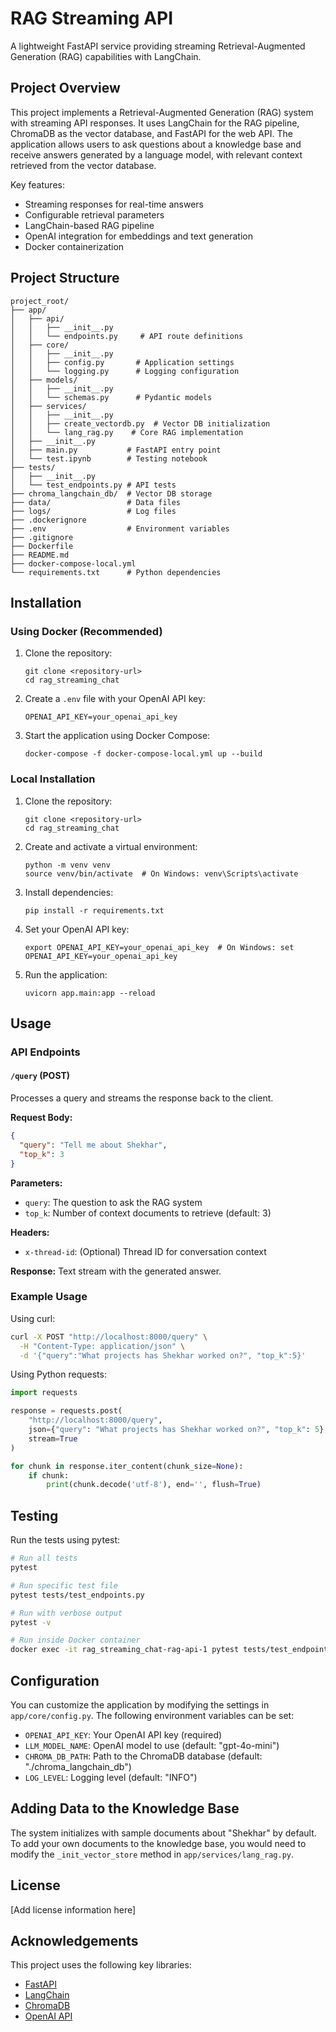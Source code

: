 # RAG Streaming API

A lightweight FastAPI service providing streaming Retrieval-Augmented Generation (RAG) capabilities with LangChain.

## Project Overview

This project implements a Retrieval-Augmented Generation (RAG) system with streaming API responses. It uses LangChain for the RAG pipeline, ChromaDB as the vector database, and FastAPI for the web API. The application allows users to ask questions about a knowledge base and receive answers generated by a language model, with relevant context retrieved from the vector database.

Key features:
- Streaming responses for real-time answers
- Configurable retrieval parameters
- LangChain-based RAG pipeline
- OpenAI integration for embeddings and text generation
- Docker containerization

## Project Structure

```
project_root/
├── app/
│   ├── api/
│   │   ├── __init__.py
│   │   └── endpoints.py     # API route definitions
│   ├── core/
│   │   ├── __init__.py
│   │   ├── config.py       # Application settings
│   │   └── logging.py      # Logging configuration
│   ├── models/
│   │   ├── __init__.py
│   │   └── schemas.py      # Pydantic models
│   ├── services/
│   │   ├── __init__.py
│   │   ├── create_vectordb.py  # Vector DB initialization
│   │   └── lang_rag.py    # Core RAG implementation
│   ├── __init__.py
│   ├── main.py           # FastAPI entry point
│   └── test.ipynb        # Testing notebook
├── tests/
│   ├── __init__.py
│   └── test_endpoints.py # API tests
├── chroma_langchain_db/  # Vector DB storage
├── data/                 # Data files
├── logs/                 # Log files
├── .dockerignore
├── .env                  # Environment variables
├── .gitignore
├── Dockerfile
├── README.md
├── docker-compose-local.yml
└── requirements.txt      # Python dependencies
```

## Installation

### Using Docker (Recommended)

1. Clone the repository:
   ```
   git clone <repository-url>
   cd rag_streaming_chat
   ```

2. Create a `.env` file with your OpenAI API key:
   ```
   OPENAI_API_KEY=your_openai_api_key
   ```

3. Start the application using Docker Compose:
   ```
   docker-compose -f docker-compose-local.yml up --build
   ```

### Local Installation

1. Clone the repository:
   ```
   git clone <repository-url>
   cd rag_streaming_chat
   ```

2. Create and activate a virtual environment:
   ```
   python -m venv venv
   source venv/bin/activate  # On Windows: venv\Scripts\activate
   ```

3. Install dependencies:
   ```
   pip install -r requirements.txt
   ```

4. Set your OpenAI API key:
   ```
   export OPENAI_API_KEY=your_openai_api_key  # On Windows: set OPENAI_API_KEY=your_openai_api_key
   ```

5. Run the application:
   ```
   uvicorn app.main:app --reload
   ```

## Usage

### API Endpoints

#### `/query` (POST)
Processes a query and streams the response back to the client.

**Request Body:**
```json
{
  "query": "Tell me about Shekhar",
  "top_k": 3
}
```

**Parameters:**
- `query`: The question to ask the RAG system
- `top_k`: Number of context documents to retrieve (default: 3)

**Headers:**
- `x-thread-id`: (Optional) Thread ID for conversation context

**Response:**
Text stream with the generated answer.

### Example Usage

Using curl:
```bash
curl -X POST "http://localhost:8000/query" \
  -H "Content-Type: application/json" \
  -d '{"query":"What projects has Shekhar worked on?", "top_k":5}'
```

Using Python requests:
```python
import requests

response = requests.post(
    "http://localhost:8000/query",
    json={"query": "What projects has Shekhar worked on?", "top_k": 5},
    stream=True
)

for chunk in response.iter_content(chunk_size=None):
    if chunk:
        print(chunk.decode('utf-8'), end='', flush=True)
```

## Testing

Run the tests using pytest:

```bash
# Run all tests
pytest

# Run specific test file
pytest tests/test_endpoints.py

# Run with verbose output
pytest -v

# Run inside Docker container
docker exec -it rag_streaming_chat-rag-api-1 pytest tests/test_endpoints.py -v
```

## Configuration

You can customize the application by modifying the settings in `app/core/config.py`. The following environment variables can be set:

- `OPENAI_API_KEY`: Your OpenAI API key (required)
- `LLM_MODEL_NAME`: OpenAI model to use (default: "gpt-4o-mini")
- `CHROMA_DB_PATH`: Path to the ChromaDB database (default: "./chroma_langchain_db")
- `LOG_LEVEL`: Logging level (default: "INFO")

## Adding Data to the Knowledge Base

The system initializes with sample documents about "Shekhar" by default. To add your own documents to the knowledge base, you would need to modify the `_init_vector_store` method in `app/services/lang_rag.py`.

## License

[Add license information here]

## Acknowledgements

This project uses the following key libraries:
- [FastAPI](https://fastapi.tiangolo.com/)
- [LangChain](https://python.langchain.com/)
- [ChromaDB](https://www.trychroma.com/)
- [OpenAI API](https://openai.com/api/)